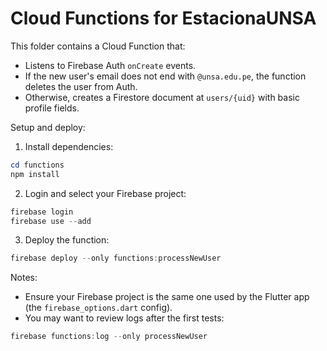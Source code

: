 # Cloud Functions for EstacionaUNSA

This folder contains a Cloud Function that:

- Listens to Firebase Auth `onCreate` events.
- If the new user's email does not end with `@unsa.edu.pe`, the function deletes the user from Auth.
- Otherwise, creates a Firestore document at `users/{uid}` with basic profile fields.

Setup and deploy:

1. Install dependencies:

```powershell
cd functions
npm install
```

2. Login and select your Firebase project:

```powershell
firebase login
firebase use --add
```

3. Deploy the function:

```powershell
firebase deploy --only functions:processNewUser
```

Notes:
- Ensure your Firebase project is the same one used by the Flutter app (the `firebase_options.dart` config).
- You may want to review logs after the first tests:

```powershell
firebase functions:log --only processNewUser
```
